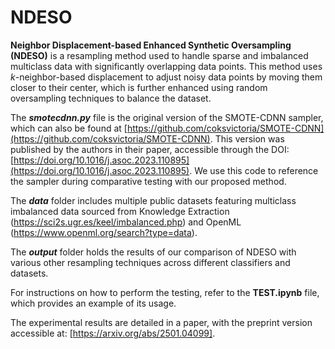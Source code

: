 # NDESO
**Neighbor Displacement-based Enhanced Synthetic Oversampling (NDESO)** is a resampling method used to handle sparse and imbalanced multiclass data with significantly overlapping data points. This method uses _k_-neighbor-based displacement to adjust noisy data points by moving them closer to their center, which is further enhanced using random oversampling techniques to balance the dataset.

The **_smotecdnn.py_** file is the original version of the SMOTE-CDNN sampler, which can also be found at [https://github.com/coksvictoria/SMOTE-CDNN](https://github.com/coksvictoria/SMOTE-CDNN). This version was published by the authors in their paper, accessible through the DOI: [https://doi.org/10.1016/j.asoc.2023.110895](https://doi.org/10.1016/j.asoc.2023.110895). We use this code to reference the sampler during comparative testing with our proposed method.

The **_data_** folder includes multiple public datasets featuring multiclass imbalanced data sourced from Knowledge Extraction (https://sci2s.ugr.es/keel/imbalanced.php) and OpenML (https://www.openml.org/search?type=data).

The **_output_** folder holds the results of our comparison of NDESO with various other resampling techniques across different classifiers and datasets.

For instructions on how to perform the testing, refer to the **TEST.ipynb** file, which provides an example of its usage.

The experimental results are detailed in a paper, with the preprint version accessible at: [https://arxiv.org/abs/2501.04099].
